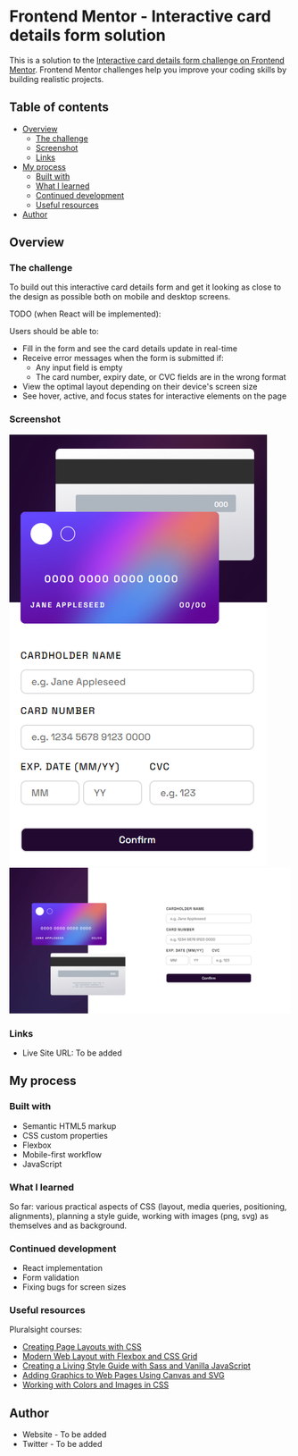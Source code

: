 # Frontend Mentor - Interactive card details form solution

This is a solution to the [Interactive card details form challenge on Frontend Mentor](https://www.frontendmentor.io/challenges/interactive-card-details-form-XpS8cKZDWw). Frontend Mentor challenges help you improve your coding skills by building realistic projects. 

## Table of contents

- [Overview](#overview)
  - [The challenge](#the-challenge)
  - [Screenshot](#screenshot)
  - [Links](#links)
- [My process](#my-process)
  - [Built with](#built-with)
  - [What I learned](#what-i-learned)
  - [Continued development](#continued-development)
  - [Useful resources](#useful-resources)
- [Author](#author)

## Overview

### The challenge

To build out this interactive card details form and get it looking as close to the design as possible both on mobile and desktop screens.

TODO (when React will be implemented):

Users should be able to:

- Fill in the form and see the card details update in real-time
- Receive error messages when the form is submitted if:
  - Any input field is empty
  - The card number, expiry date, or CVC fields are in the wrong format
- View the optimal layout depending on their device's screen size
- See hover, active, and focus states for interactive elements on the page

### Screenshot

![](./images/final-mobile.png)
![](./images/final-desktop.png)

### Links

- Live Site URL: To be added

## My process

### Built with

- Semantic HTML5 markup
- CSS custom properties
- Flexbox
- Mobile-first workflow
- JavaScript

### What I learned

So far: various practical aspects of CSS (layout, media queries, positioning, alignments), planning a style guide, working with images (png, svg) as themselves and as background.

### Continued development

- React implementation
- Form validation
- Fixing bugs for screen sizes

### Useful resources

Pluralsight courses:

- [Creating Page Layouts with CSS](https://app.pluralsight.com/library/courses/css-creating-page-layouts/table-of-contents)
- [Modern Web Layout with Flexbox and CSS Grid](https://app.pluralsight.com/library/courses/modern-web-layout-flexbox-css-grid/table-of-contents)
- [Creating a Living Style Guide with Sass and Vanilla JavaScript](https://app.pluralsight.com/library/courses/creating-living-style-guide-sass-vanilla-javascript/table-of-contents)
- [Adding Graphics to Web Pages Using Canvas and SVG](https://app.pluralsight.com/library/courses/adding-graphics-web-pages-using-canvas-svg/table-of-contents)
- [Working with Colors and Images in CSS](https://app.pluralsight.com/library/courses/working-colors-images-css/table-of-contents)

## Author

- Website - To be added
- Twitter - To be added
